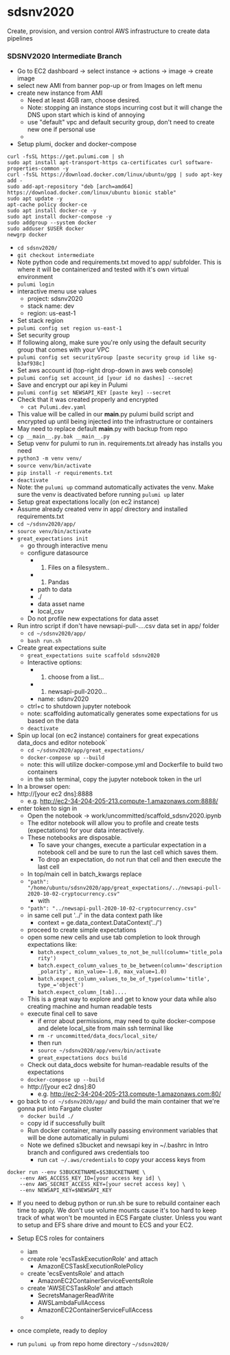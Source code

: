 # sdsnv2020
Create, provision, and version control AWS infrastructure to create data pipelines 

### SDSNV2020 Intermediate Branch
- Go to EC2 dashboard -> select instance -> actions -> image -> create image
- select new AMI from banner pop-up or from Images on left menu
- create new instance from AMI
    - Need at least 4GB ram, choose desired. 
	- Note: stopping an instance stops incurring cost but it will change the DNS upon start which is kind of annoying
    - use "default" vpc and default security group, don't need to create new one if personal use
    - 
- Setup plumi, docker and docker-compose
```pip3 install --user visidata
curl -fsSL https://get.pulumi.com | sh
sudo apt install apt-transport-https ca-certificates curl software-properties-common -y
curl -fsSL https://download.docker.com/linux/ubuntu/gpg | sudo apt-key add -
sudo add-apt-repository "deb [arch=amd64] https://download.docker.com/linux/ubuntu bionic stable"
sudo apt update -y
apt-cache policy docker-ce
sudo apt install docker-ce -y
sudo apt install docker-compose -y
sudo addgroup --system docker
sudo adduser $USER docker
newgrp docker
```

- `cd sdsnv2020/`
- `git checkout intermediate`
- Note python code and requirements.txt moved to app/ subfolder. This is where it will be containerized and tested with it's own virtual environment
- `pulumi login`
- interactive menu use values
    - project: sdsnv2020 
    - stack name: dev
    - region: us-east-1
- Set stack region
- `pulumi config set region us-east-1`
- Set security group
- If following along, make sure you're only using the default security group that comes with your VPC
- `pulumi config set securityGroup [paste security group id like sg-b3af938c]`
- Set aws account id (top-right drop-down in aws web console)
- `pulumi config set account_id [your id no dashes] --secret`
- Save and encrypt our api key in Pulumi
- `pulumi config set NEWSAPI_KEY [paste key] --secret`
- Check that it was created properly and encrypted
    - `cat Pulumi.dev.yaml`
- This value will be called in our __main__.py pulumi build script and encrypted up until being injected into the infrastructure or containers
- May need to replace default __main__.py with backup from repo
- ```cp __main__.py.bak __main__.py```
- Setup venv for pulumi to run in. requirements.txt already has installs you need
- `python3 -m venv venv/`
- `source venv/bin/activate`
- `pip install -r requirements.txt`
- `deactivate`
- Note: the `pulumi up` command automatically activates the venv. Make sure the venv is deactivated before running `pulumi up` later
- Setup great expectations locally (on ec2 instance)
- Assume already created venv in app/ directory and installed requirements.txt
- `cd ~/sdsnv2020/app/`
- `source venv/bin/activate`
- `great_expectations init`
    - go through interactive menu
	- configure datasource
	    - 1. Files on a filesystem..
	    - 1. Pandas
	    - path to data 
		- ./
	    - data asset name
		- local_csv
	- Do not profile new expectations for data asset
- Run intro script if don't have newsapi-pull-....csv data set in app/ folder
    - `cd ~/sdsnv2020/app/`
    - `bash run.sh`
- Create great expectations suite
    - `great_expectations suite scaffold sdsnv2020`
	- Interactive options:
	    - 1. choose from a list...
	    - 1. newsapi-pull-2020...
	    - name: sdsnv2020
	- ctrl+c to shutdown jupyter notebook
	- note: scaffolding automatically generates some expectations for us based on the data
    - `deactivate`
- Spin up local (on ec2 instance) containers for great expecations data_docs and editor notebook`
    - `cd ~/sdsnv2020/app/great_expectations/`
    - `docker-compose up --build`
	- note: this will utilize docker-compose.yml and Dockerfile to build two containers
	- in the ssh terminal, copy the jupyter notebook token in the url
- In a browser open:
- http://[your ec2 dns]:8888
    - e.g. http://ec2-34-204-205-213.compute-1.amazonaws.com:8888/
- enter token to sign in 
    - Open the notebook -> work/uncommitted/scaffold_sdsnv2020.ipynb
	- The editor notebook will allow you to profile and create tests (expectations) for your data interactively. 
	- These notebooks are disposable.
	    - To save your changes, execute a particular expectation in a notebook cell and be sure to run the last cell which saves them. 
	    - To drop an expectation, do not run that cell and then execute the last cell
    - In top/main cell in batch_kwargs replace
	- `"path": "/home/ubuntu/sdsnv2020/app/great_expectations/../newsapi-pull-2020-10-02-cryptocurrency.csv"`
	    - with
	- `"path": "../newsapi-pull-2020-10-02-cryptocurrency.csv"`
	- in same cell put '../' in the data context path like
	    - context = ge.data_context.DataContext('../')
    - proceed to create simple expectations
	- open some new cells and use tab completion to look through expectations like:
	    - `batch.expect_column_values_to_not_be_null(column='title_polarity')`
	    - `batch.expect_column_values_to_be_between(column='description_polarity', min_value=-1.0, max_value=1.0)`
	    - `batch.expect_column_values_to_be_of_type(column='title', type_='object')`
	    - `batch.expect_column_[tab]....`
	- This is a great way to explore and get to know your data while also creating machine and human readable tests
	- execute final cell to save
	    - if error about permissions, may need to quite docker-compose and delete local_site from main ssh terminal like
		- `rm -r uncommitted/data_docs/local_site/`
	    - then run 
		- `source ~/sdsnv2020/app/venv/bin/activate`
		- `great_expectations docs build`
    - Check out data_docs website for human-readable results of the expectations
	- `docker-compose up --build`
	- http://[your ec2 dns]:80
	    - e.g. http://ec2-34-204-205-213.compute-1.amazonaws.com:80/
- go back to `cd ~/sdsnv2020/app/` and build the main container that we're gonna put into Fargate cluster
    - `docker build ./`
    - copy id if successfully built
    - Run docker container, manually passing environment variables that will be done automatically in pulumi
	- Note we defined s3bucket and newsapi key in ~/.bashrc in Intro branch and configured aws credentials too
	    - run `cat ~/.aws/credentials` to copy your access keys from
	
```
docker run --env S3BUCKETNAME=$S3BUCKETNAME \
	--env AWS_ACCESS_KEY_ID=[your access key id] \
    --env AWS_SECRET_ACCESS_KEY=[your secret access key] \
    --env NEWSAPI_KEY=$NEWSAPI_KEY
```
- If you need to debug python or run.sh be sure to rebuild container each time to apply. We don't use volume mounts cause it's too hard to keep track of what won't be mounted in ECS Fargate cluster. Unless you want to setup and EFS share drive and mount to ECS and your EC2.
    
- Setup ECS roles for containers
    - iam
	- create role 'ecsTaskExecutionRole'  and attach
	    - AmazonECSTaskExecutionRolePolicy
	- create 'ecsEventsRole' and attach 
	    - AmazonEC2ContainerServiceEventsRole
	- create 'AWSECSTaskRole' and attach
	    - SecretsManagerReadWrite
	    - AWSLambdaFullAccess
	    - AmazonEC2ContainerServiceFullAccess
	- 
- once complete, ready to deploy
- run `pulumi up` from repo home directory `~/sdsnv2020/`
        
